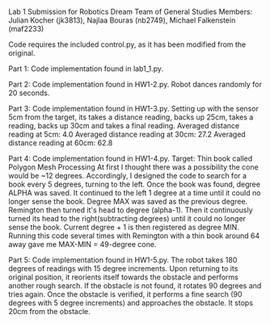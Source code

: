 Lab 1 Submission for Robotics Dream Team of General Studies
Members: Julian Kocher (jk3813), Najlaa Bouras (nb2749), Michael Falkenstein (maf2233)

Code requires the included control.py, as it has been modified from the original.

Part 1: Code implementation found in lab1_1.py.

Part 2: Code implementation found in HW1-2.py. Robot dances randomly for 20 seconds.

Part 3: Code implementation found in HW1-3.py. Setting up with the sensor 5cm from the target, its takes a distance reading, backs up 25cm, takes a reading, backs up 30cm and takes a final reading.
    Averaged distance reading at 5cm: 4.0
    Averaged distance reading at 30cm: 27.2
    Averaged distance reading at 60cm: 62.8

Part 4: Code implementation found in HW1-4.py.
    Target: Thin book called Polygon Mesh Processing
    At first I thought there was a possibility the cone would be ~12 degrees.
    Accordingly, I designed the code to search for a book every 5 degrees, turning to the left.
    Once the book was found, degree ALPHA was saved.
    It continued to the left 1 degree at a time until it could no longer sense the book.
    Degree MAX was saved as the previous degree. Remington then turned it's head to degree (alpha-1).
    Then it continuously turned its head to the right(subtracting degrees) 
    until it could no longer sense the book. Current degree + 1 is then registered as degree MIN.
    Running this code several times with Remington with a thin book around 64 away gave me
    MAX-MIN = 49-degree cone.

Part 5: Code implementation found in HW1-5.py. The robot takes 180 degrees of readings with 15 degree increments. Upon returning to its original position, it reorients itself towards the obstacle and performs another rough search. If the obstacle is not found, it rotates 90 degrees and tries again. Once the obstacle is verified, it performs a fine search (90 degrees with 5 degree increments) and approaches the obstacle. It stops 20cm from the obstacle.
